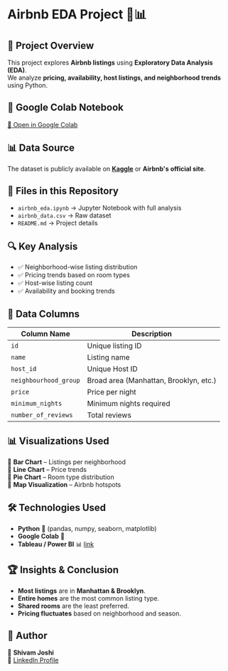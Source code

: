 # Airbnb EDA Project 🏡📊  

## 📌 Project Overview  
This project explores **Airbnb listings** using **Exploratory Data Analysis (EDA)**.  
We analyze **pricing, availability, host listings, and neighborhood trends** using Python.  

## 🔗 Google Colab Notebook  
[📂 Open in Google Colab](https://colab.research.google.com/drive/15nBDV5jcPrjhSCphfNqplmSJ6hf-lrki?usp=sharing)  

## 📊 Data Source  
The dataset is publicly available on **[Kaggle](your_dataset_link_here)** or **Airbnb's official site**.  

## 📂 Files in this Repository  
- `airbnb_eda.ipynb` → Jupyter Notebook with full analysis  
- `airbnb_data.csv` → Raw dataset  
- `README.md` → Project details  

## 🔍 Key Analysis  
- ✅ Neighborhood-wise listing distribution  
- ✅ Pricing trends based on room types  
- ✅ Host-wise listing count  
- ✅ Availability and booking trends  

## 📜 Data Columns  
| Column Name          | Description |
|----------------------|-------------|
| `id`                | Unique listing ID |
| `name`              | Listing name |
| `host_id`           | Unique Host ID |
| `neighbourhood_group` | Broad area (Manhattan, Brooklyn, etc.) |
| `price`             | Price per night |
| `minimum_nights`    | Minimum nights required |
| `number_of_reviews` | Total reviews |

## 📊 Visualizations Used  
📌 **Bar Chart** – Listings per neighborhood  
📌 **Line Chart** – Price trends  
📌 **Pie Chart** – Room type distribution  
📌 **Map Visualization** – Airbnb hotspots  

## 🛠️ Technologies Used  
- **Python** 🐍 (pandas, numpy, seaborn, matplotlib)  
- **Google Colab** 🚀  
- **Tableau / Power BI** 📊 [link](https://public.tableau.com/views/airbnb_17285743231980/AirbnbOverview?:language=en-US&:sid=&:redirect=auth&:display_count=n&:origin=viz_share_link)

## 🏆 Insights & Conclusion  
- **Most listings** are in **Manhattan & Brooklyn**.  
- **Entire homes** are the most common listing type.  
- **Shared rooms** are the least preferred.  
- **Pricing fluctuates** based on neighborhood and season.  

## 📢 Author  
👤 **Shivam Joshi**  
💼 [LinkedIn Profile](www.linkedin.com/in/shivam-joshi-118772271)  
